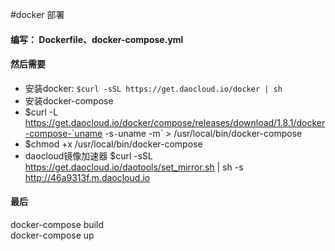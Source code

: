 #docker 部署

#### 编写： Dockerfile、docker-compose.yml
#### 然后需要
* 安装docker: `$curl -sSL https://get.daocloud.io/docker | sh `</br>
* 安装docker-compose
* $curl -L https://get.daocloud.io/docker/compose/releases/download/1.8.1/docker-compose-`uname -s`-`uname -m` > /usr/local/bin/docker-compose
* $chmod +x /usr/local/bin/docker-compose
* daocloud镜像加速器
$curl -sSL https://get.daocloud.io/daotools/set_mirror.sh | sh -s http://46a9313f.m.daocloud.io

#### 最后
docker-compose build </br>
docker-compose up
